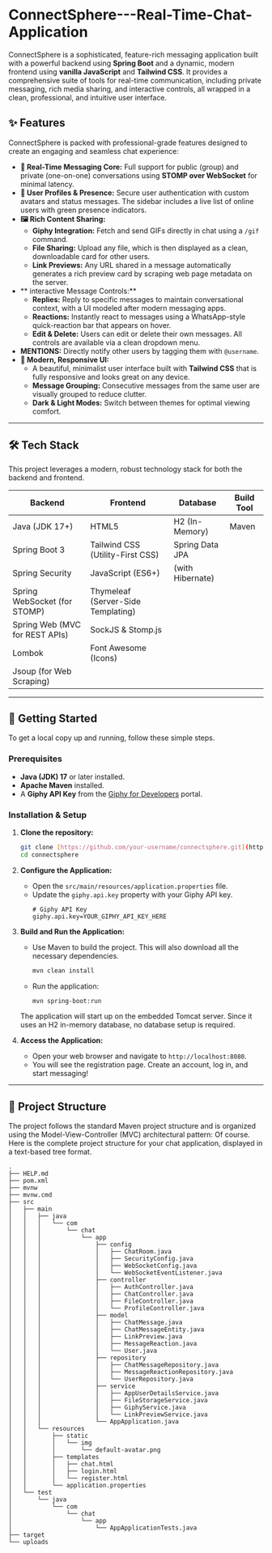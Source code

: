 # ConnectSphere---Real-Time-Chat-Application

ConnectSphere is a sophisticated, feature-rich messaging application built with a powerful backend using **Spring Boot** and a dynamic, modern frontend using **vanilla JavaScript** and **Tailwind CSS**. It provides a comprehensive suite of tools for real-time communication, including private messaging, rich media sharing, and interactive controls, all wrapped in a clean, professional, and intuitive user interface.


## ✨ Features

ConnectSphere is packed with professional-grade features designed to create an engaging and seamless chat experience:

* **💬 Real-Time Messaging Core:** Full support for public (group) and private (one-on-one) conversations using **STOMP over WebSocket** for minimal latency.
* **👤 User Profiles & Presence:** Secure user authentication with custom avatars and status messages. The sidebar includes a live list of online users with green presence indicators.
* **🖼️ Rich Content Sharing:**
    * **Giphy Integration:** Fetch and send GIFs directly in chat using a `/gif` command.
    * **File Sharing:** Upload any file, which is then displayed as a clean, downloadable card for other users.
    * **Link Previews:** Any URL shared in a message automatically generates a rich preview card by scraping web page metadata on the server.
* ** interactive Message Controls:**
    * **Replies:** Reply to specific messages to maintain conversational context, with a UI modeled after modern messaging apps.
    * **Reactions:** Instantly react to messages using a WhatsApp-style quick-reaction bar that appears on hover.
    * **Edit & Delete:** Users can edit or delete their own messages. All controls are available via a clean dropdown menu.
* **MENTIONS:** Directly notify other users by tagging them with `@username`.
* **💎 Modern, Responsive UI:**
    * A beautiful, minimalist user interface built with **Tailwind CSS** that is fully responsive and looks great on any device.
    * **Message Grouping:** Consecutive messages from the same user are visually grouped to reduce clutter.
    * **Dark & Light Modes:** Switch between themes for optimal viewing comfort.

---

## 🛠️ Tech Stack

This project leverages a modern, robust technology stack for both the backend and frontend.

| Backend                        | Frontend                           | Database               | Build Tool |
| ------------------------------ | ---------------------------------- | ---------------------- | ---------- |
| Java (JDK 17+)                 | HTML5                              | H2 (In-Memory)         | Maven      |
| Spring Boot 3                  | Tailwind CSS (Utility-First CSS)   | Spring Data JPA        |            |
| Spring Security                | JavaScript (ES6+)                  | (with Hibernate)       |            |
| Spring WebSocket (for STOMP)   | Thymeleaf (Server-Side Templating) |                        |            |
| Spring Web (MVC for REST APIs) | SockJS & Stomp.js                  |                        |            |
| Lombok                         | Font Awesome (Icons)               |                        |            |
| Jsoup (for Web Scraping)       |                                    |                        |            |

---

## 🚀 Getting Started

To get a local copy up and running, follow these simple steps.

### **Prerequisites**

* **Java (JDK) 17** or later installed.
* **Apache Maven** installed.
* A **Giphy API Key** from the [Giphy for Developers](https://developers.giphy.com/) portal.

### **Installation & Setup**

1.  **Clone the repository:**
    ```sh
    git clone [https://github.com/your-username/connectsphere.git](https://github.com/your-username/connectsphere.git)
    cd connectsphere
    ```

2.  **Configure the Application:**
    * Open the `src/main/resources/application.properties` file.
    * Update the `giphy.api.key` property with your Giphy API key.
        ```properties
        # Giphy API Key
        giphy.api.key=YOUR_GIPHY_API_KEY_HERE
        ```

3.  **Build and Run the Application:**
    * Use Maven to build the project. This will also download all the necessary dependencies.
        ```sh
        mvn clean install
        ```
    * Run the application:
        ```sh
        mvn spring-boot:run
        ```
    The application will start up on the embedded Tomcat server. Since it uses an H2 in-memory database, no database setup is required.

4.  **Access the Application:**
    * Open your web browser and navigate to `http://localhost:8080`.
    * You will see the registration page. Create an account, log in, and start messaging!

---

## 📂 Project Structure

The project follows the standard Maven project structure and is organized using the Model-View-Controller (MVC) architectural pattern:
Of course. Here is the complete project structure for your chat application, displayed in a text-based tree format.

```
.
├── HELP.md
├── pom.xml
├── mvnw
├── mvnw.cmd
├── src
│   ├── main
│   │   ├── java
│   │   │   └── com
│   │   │       └── chat
│   │   │           └── app
│   │   │               ├── config
│   │   │               │   ├── ChatRoom.java
│   │   │               │   ├── SecurityConfig.java
│   │   │               │   ├── WebSocketConfig.java
│   │   │               │   └── WebSocketEventListener.java
│   │   │               ├── controller
│   │   │               │   ├── AuthController.java
│   │   │               │   ├── ChatController.java
│   │   │               │   ├── FileController.java
│   │   │               │   └── ProfileController.java
│   │   │               ├── model
│   │   │               │   ├── ChatMessage.java
│   │   │               │   ├── ChatMessageEntity.java
│   │   │               │   ├── LinkPreview.java
│   │   │               │   ├── MessageReaction.java
│   │   │               │   └── User.java
│   │   │               ├── repository
│   │   │               │   ├── ChatMessageRepository.java
│   │   │               │   ├── MessageReactionRepository.java
│   │   │               │   └── UserRepository.java
│   │   │               ├── service
│   │   │               │   ├── AppUserDetailsService.java
│   │   │               │   ├── FileStorageService.java
│   │   │               │   ├── GiphyService.java
│   │   │               │   └── LinkPreviewService.java
│   │   │               └── AppApplication.java
│   │   └── resources
│   │       ├── static
│   │       │   └── img
│   │       │       └── default-avatar.png
│   │       ├── templates
│   │       │   ├── chat.html
│   │       │   ├── login.html
│   │       │   └── register.html
│   │       └── application.properties
│   └── test
│       └── java
│           └── com
│               └── chat
│                   └── app
│                       └── AppApplicationTests.java
├── target
└── uploads



